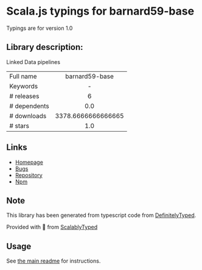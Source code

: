 
# Scala.js typings for barnard59-base

Typings are for version 1.0

## Library description:
Linked Data pipelines

|                    |                 |
| ------------------ | :-------------: |
| Full name          | barnard59-base |
| Keywords           | - |
| # releases         | 6 |
| # dependents       | 0.0 |
| # downloads        | 3378.6666666666665 |
| # stars            | 1.0 |

## Links
- [Homepage](https://github.com/zazuko/barnard59-base)
- [Bugs](https://github.com/zazuko/barnard59-base/issues)
- [Repository](https://github.com/zazuko/barnard59-base)
- [Npm](https://www.npmjs.com/package/barnard59-base)
    


## Note
This library has been generated from typescript code from [DefinitelyTyped](https://definitelytyped.org).

Provided with :purple_heart: from [ScalablyTyped](https://github.com/oyvindberg/ScalablyTyped)

## Usage
See [the main readme](../../readme.md) for instructions.


